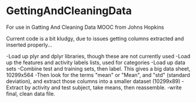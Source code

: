 # GettingAndCleaningData
For use in Gatting And Cleaning Data MOOC from Johns Hopkins

Current code is a bit kludgy, due to issues getting columns extracted and inserted properly...

-Load up plyr and dplyr libraries, though these are not currently used
-Load up the features and activity labels lists, used for categories
-Load up data sets 
-Combine test and training sets, then label. This gives a big data sheet, 10299x564
-Then look for the terms "mean" or "Mean", and "std" (standard deviation), and extract those
   columns into a smaller dataset (10299x89)
-Extract by activity and test subject, take means, then reassemble.
-write final, clean data file.
